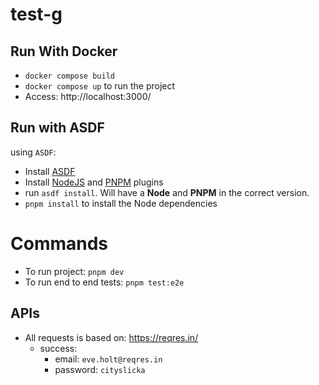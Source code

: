 # test-g

## Run With Docker
- `docker compose build`
- `docker compose up` to run the project
- Access: http://localhost:3000/


## Run with ASDF
using `ASDF`:
- Install [ASDF](https://asdf-vm.com/guide/getting-started.html)
- Install [NodeJS](https://github.com/asdf-vm/asdf-nodejs) and [PNPM](https://github.com/jonathanmorley/asdf-pnpm) plugins
- run `asdf install`. Will have a **Node** and **PNPM** in the correct version.
- `pnpm install` to install the Node dependencies

# Commands
- To run project: `pnpm dev`
- To run end to end tests: `pnpm test:e2e`

## APIs
- All requests is based on: https://reqres.in/
  - success: 
    - email: `eve.holt@reqres.in`
    - password: `cityslicka`